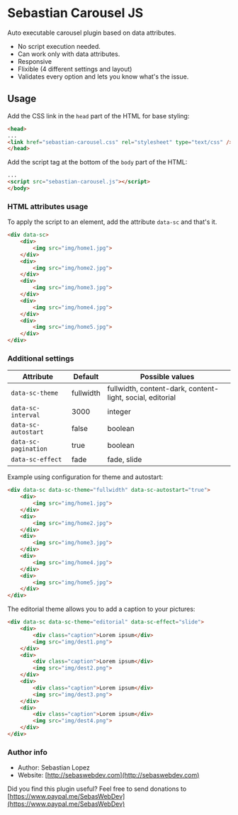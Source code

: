 # Sebastian Carousel JS #

Auto executable carousel plugin based on data attributes.
* No script execution needed.
* Can work only with data attributes.
* Responsive
* Flixible (4 different settings and layout)
* Validates every option and lets you know what's the issue.


## Usage ##

Add the CSS link in the `head` part of the HTML for base styling:

```html
<head>
...
<link href="sebastian-carousel.css" rel="stylesheet" type="text/css" />
</head>
```

Add the script tag at the bottom of the `body` part of the HTML:

```html
...
<script src="sebastian-carousel.js"></script>
</body>
```

### HTML attributes usage ###

To apply the script to an element, add the attribute `data-sc` and that's it.

```html
<div data-sc>
    <div>
        <img src="img/home1.jpg">
    </div>
    <div>
        <img src="img/home2.jpg">
    </div>
    <div>
        <img src="img/home3.jpg">
    </div>
    <div>
        <img src="img/home4.jpg">
    </div>
    <div>
        <img src="img/home5.jpg">
    </div>
</div>
```

### Additional settings ###

| Attribute            | Default           | Possible values                                           |
| -------------------- | ------------------| --------------------------------------------------------- |
| `data-sc-theme`      | fullwidth         | fullwidth, content-dark, content-light, social, editorial |
| `data-sc-interval`   | 3000              | integer                                                   |
| `data-sc-autostart`  | false             | boolean                                                   |
| `data-sc-pagination` | true              | boolean                                                   |
| `data-sc-effect`     | fade              | fade, slide                                               |

Example using configuration for theme and autostart:

```html
<div data-sc data-sc-theme="fullwidth" data-sc-autostart="true">
    <div>
        <img src="img/home1.jpg">
    </div>
    <div>
        <img src="img/home2.jpg">
    </div>
    <div>
        <img src="img/home3.jpg">
    </div>
    <div>
        <img src="img/home4.jpg">
    </div>
    <div>
        <img src="img/home5.jpg">
    </div>
</div>
```


The editorial theme allows you to add a caption to your pictures:

```html
<div data-sc data-sc-theme="editorial" data-sc-effect="slide">
    <div>
        <div class="caption">Lorem ipsum</div>
        <img src="img/dest1.png">
    </div>
    <div>
        <div class="caption">Lorem ipsum</div>
        <img src="img/dest2.png">
    </div>
    <div>
        <div class="caption">Lorem ipsum</div>
        <img src="img/dest3.png">
    </div>
    <div>
        <div class="caption">Lorem ipsum</div>
        <img src="img/dest4.png">
    </div>
</div>
```

### Author info ###

* Author: Sebastian Lopez
* Website: [http://sebaswebdev.com](http://sebaswebdev.com)

Did you find this plugin useful? Feel free to send donations to [https://www.paypal.me/SebasWebDev](https://www.paypal.me/SebasWebDev)